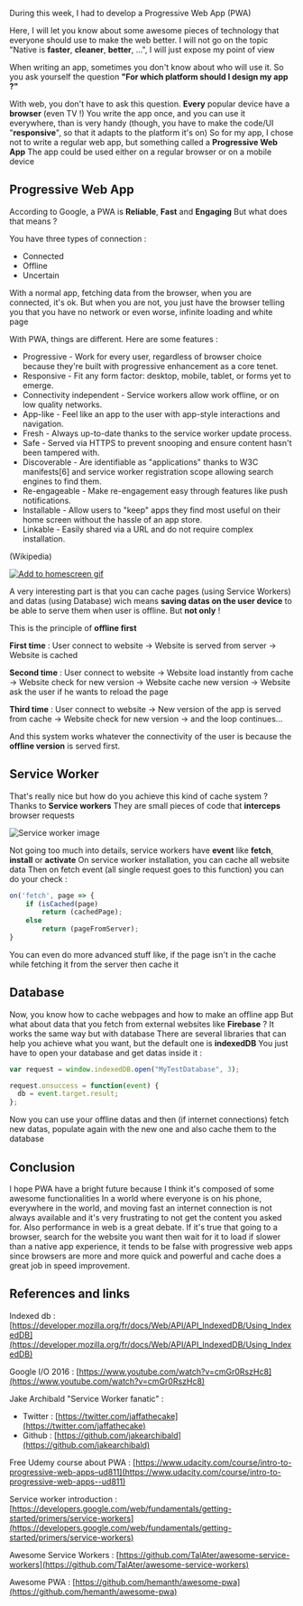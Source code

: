 During this week, I had to develop a Progressive Web App (PWA)

Here, I will let you know about some awesome pieces of technology that everyone should use to make the web better.
I will not go on the topic "Native is __faster__, __cleaner__, __better__, ...", I will just expose my point of view

When writing an app, sometimes you don't know about who will use it. So you ask yourself the question **"For which platform should I design my app ?"**

With web, you don't have to ask this question. **Every** popular device have a **browser** (even TV !)
You write the app once, and you can use it everywhere, than is very handy (though, you have to make the code/UI "**responsive**", so that it adapts to the platform it's on)
So for my app, I chose not to write a regular web app, but something called a **Progressive Web App**
The app could be used either on a regular browser or on a mobile device

## Progressive Web App

According to Google, a PWA is **Reliable**, **Fast** and **Engaging**
But what does that means ?

You have three types of connection :

* Connected
* Offline
* Uncertain

With a normal app, fetching data from the browser, when you are connected, it's ok. But when you are not, you just have the browser telling you that you have no network or even worse, infinite loading and white page

With PWA, things are different. Here are some features :

* Progressive - Work for every user, regardless of browser choice because they're built with progressive enhancement as a core tenet.
* Responsive - Fit any form factor: desktop, mobile, tablet, or forms yet to emerge.
* Connectivity independent - Service workers allow work offline, or on low quality networks.
* App-like - Feel like an app to the user with app-style interactions and navigation.
* Fresh - Always up-to-date thanks to the service worker update process.
* Safe - Served via HTTPS to prevent snooping and ensure content hasn't been tampered with.
* Discoverable - Are identifiable as "applications" thanks to W3C manifests[6] and service worker registration        scope allowing search engines to find them.
* Re-engageable - Make re-engagement easy through features like push notifications.
* Installable - Allow users to "keep" apps they find most useful on their home screen without the hassle of an app        store.
* Linkable - Easily shared via a URL and do not require complex installation.

(Wikipedia)

<a href='https://www.youtube.com/watch?v=xkme8WFyoXw'><img class='ui fluid rounded image' alt='Add to homescreen gif' src='https://images.frandroid.com/wp-content/uploads/2017/02/progressive-web-app-pwa.gif'></a>

A very interesting part is that you can cache pages (using Service Workers) and datas (using Database) wich means **saving datas on the user device** to be able to serve them when user is offline. But **not only** !

This is the principle of **offline first**

__First time__ : User connect to website -> Website is served from server -> Website is cached

__Second time__ : User connect to website -> Website load instantly from cache -> Website check for new version -> Website cache new version -> Website ask the user if he wants to reload the page

__Third time__ : User connect to website -> New version of the app is served from cache -> Website check for new version -> and the loop continues...

And this system works whatever the connectivity of the user is because the **offline version** is served first.

## Service Worker

That's really nice but how do you achieve this kind of cache system ?
Thanks to **Service workers**
They are small pieces of code that __interceps__ browser requests

![Service worker image](https://infrequently.org/14/html5devconf_oct/images/sw_model.png)

Not going too much into details, service workers have **event** like **fetch**, **install** or **activate**
On service worker installation, you can cache all website data
Then on fetch event (all single request goes to this function) you can do your check :

```js
on('fetch', page => {
    if (isCached(page)
        return (cachedPage);
    else
        return (pageFromServer);
}
```

You can even do more advanced stuff like, if the page isn't in the cache while fetching it from the server then cache it

## Database

Now, you know how to cache webpages and how to make an offline app
But what about data that you fetch from external websites like **Firebase** ?
It works the same way but with database
There are several libraries that can help you achieve what you want, but the default one is **indexedDB**
You just have to open your database and get datas inside it :

```js
var request = window.indexedDB.open("MyTestDatabase", 3);

request.onsuccess = function(event) {
  db = event.target.result;
};
```

Now you can use your offline datas and then (if internet connections) fetch new datas, populate again with the new one and also cache them to the database

## Conclusion

I hope PWA have a bright future because I think it's composed of some awesome functionalities
In a world where everyone is on his phone, everywhere in the world, and moving fast an internet connection is not always available and it's very frustrating to not get the content you asked for.
Also performance in web is a great debate. If it's true that going to a browser, search for the website you want then wait for it to load if slower than a native app experience, it tends to be false with progressive web apps since browsers are more and more quick and powerful and cache does a great job in speed improvement.

## References and links

Indexed db : [https://developer.mozilla.org/fr/docs/Web/API/API_IndexedDB/Using_IndexedDB](https://developer.mozilla.org/fr/docs/Web/API/API_IndexedDB/Using_IndexedDB)

Google I/O 2016 : [https://www.youtube.com/watch?v=cmGr0RszHc8](https://www.youtube.com/watch?v=cmGr0RszHc8)

Jake Archibald "Service Worker fanatic" :

* Twitter : [https://twitter.com/jaffathecake](https://twitter.com/jaffathecake)
* Github : [https://github.com/jakearchibald](https://github.com/jakearchibald)

Free Udemy course about PWA : [https://www.udacity.com/course/intro-to-progressive-web-apps–ud811](https://www.udacity.com/course/intro-to-progressive-web-apps--ud811)

Service worker introduction : [https://developers.google.com/web/fundamentals/getting-started/primers/service-workers](https://developers.google.com/web/fundamentals/getting-started/primers/service-workers)

Awesome Service Workers : [https://github.com/TalAter/awesome-service-workers](https://github.com/TalAter/awesome-service-workers)

Awesome PWA : [https://github.com/hemanth/awesome-pwa](https://github.com/hemanth/awesome-pwa)
